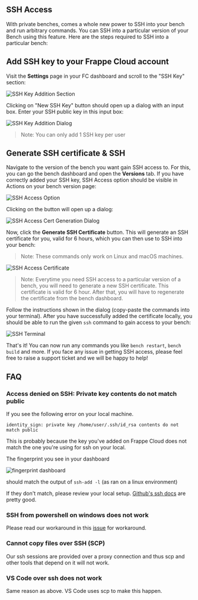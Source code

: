 ## SSH Access

With private benches, comes a whole new power to SSH into your bench and run arbitrary commands. You can SSH into a particular version of your Bench using this feature. Here are the steps required to SSH into a particular bench:

## Add SSH key to your Frappe Cloud account

Visit the **Settings** page in your FC dashboard and scroll to the "SSH Key" section:

![SSH Key Addition Section](https://frappecloud.com/files/Screenshot%202022-07-11%20at%201.09.25%20PM.png)

Clicking on "New SSH Key" button should open up a dialog with an input box. Enter your SSH public key in this input box:

![SSH Key Addition Dialog](https://frappecloud.com/files/ssh_key_dialog.png)

> Note: You can only add 1 SSH key per user

## Generate SSH certificate & SSH

Navigate to the version of the bench you want gain SSH access to. For this, you can go the bench dashboard and open the **Versions** tab. If you have correctly added your SSH key, SSH Access option should be visible in Actions on your bench version page:

![SSH Access Option](https://frappecloud.com/files/CleanShot%202022-11-10%20at%2012.01.51@2x.png)

Clicking on the button will open up a dialog:

![SSH Access Cert Generation Dialog](https://frappecloud.com/files/ssh_access_dialog_cert.png)

Now, click the **Generate SSH Certificate** button. This will generate an SSH certificate for you, valid for 6 hours, which you can then use to SSH into your bench:

> Note: These commands only work on Linux and macOS machines.

![SSH Access Certificate](https://frappecloud.com/files/ssh_access_dialog.png)

> Note: Everytime you need SSH access to a particular version of a bench, you will need to generate a new SSH certificate. This certificate is valid for 6 hour. After that, you will have to regenerate the certificate from the bench dashboard.

Follow the instructions shown in the dialog (copy-paste the commands into your terminal). After you have successfully added the certificate locally, you should be able to run the given `ssh` command to gain access to your bench:

![SSH Terminal](https://frappecloud.com/files/ssh_terminal.png)

That's it! You can now run any commands you like `bench restart`, `bench build` and more. If you face any issue in getting SSH access, please feel free to raise a support ticket and we will be happy to help!

## FAQ

### Access denied on SSH: Private key contents do not match public

If you see the following error on your local machine.

```
identity_sign: private key /home/user/.ssh/id_rsa contents do not match public
```

This is probably because the key you've added on Frappe Cloud does not match the one you're using for ssh on your local.

The fingerprint you see in your dashboard

![fingerprint dashboard](https://frappecloud.com/files/fingerprint-dashboard.png)

should match the output of `ssh-add -l` (as ran on a linux environment)

If they don't match, please review your local setup. [Github's ssh docs](https://docs.github.com/en/authentication/connecting-to-github-with-ssh) are pretty good.

### SSH from powershell on windows does not work

Please read our workaround in this [issue](https://github.com/frappe/press/issues/798) for workaround.

### Cannot copy files over SSH (SCP)

Our ssh sessions are provided over a proxy connection and thus scp and other tools that depend on it will not work.

### VS Code over ssh does not work

Same reason as above. VS Code uses scp to make this happen.
